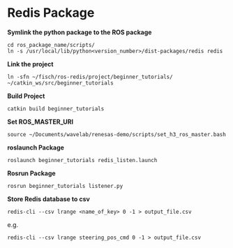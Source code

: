 # Redis Package

**Symlink the python package to the ROS package**

    cd ros_package_name/scripts/
    ln -s /usr/local/lib/python<version_number>/dist-packages/redis redis

**Link the project**

    ln -sfn ~/fisch/ros-redis/project/beginner_tutorials/ ~/catkin_ws/src/beginner_tutorials
    
**Build Project**

    catkin build beginner_tutorials

**Set ROS_MASTER_URI**

	source ~/Documents/wavelab/renesas-demo/scripts/set_h3_ros_master.bash

**roslaunch Package**

    roslaunch beginner_tutorials redis_listen.launch

**Rosrun Package**

    rosrun beginner_tutorials listener.py

**Store Redis database to csv**

    redis-cli --csv lrange <name_of_key> 0 -1 > output_file.csv

e.g.

    redis-cli --csv lrange steering_pos_cmd 0 -1 > output_file.csv